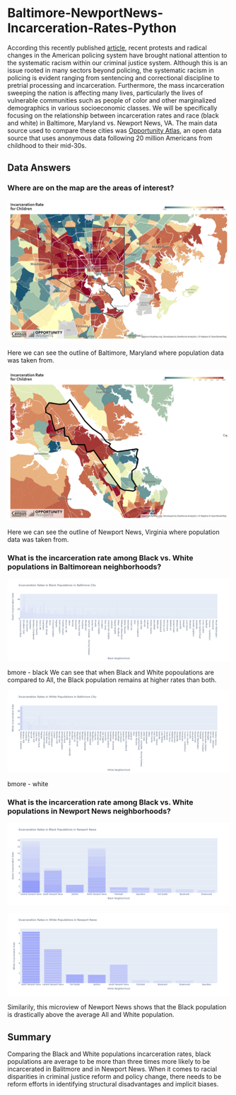 # Baltimore-NewportNews-Incarceration-Rates-Python

According this recently published [article](https://www.prisonpolicy.org/blog/2020/07/27/disparities/), recent protests and radical changes in the American policing system have brought national attention to the systematic racism within our criminal justice system. Although this is an issue rooted in many sectors beyond policing, the systematic racism in policing is evident ranging from sentencing and correctional discipline to pretrial processing and incarceration. Furthermore, the mass incarceration sweeping the nation is affecting many lives, particularly the lives of vulnerable communities such as people of color and other marginalized demographics in various socioeconomic classes. We will be specifically focusing on the relationship between incarceration rates and race (black and white) in Baltimore, Maryland vs. Newport News, VA. The main data source used to compare these cities was [Opportunity Atlas](https://www.opportunityatlas.org/), an open data source that uses anonymous data following 20 million Americans from childhood to their mid-30s.

## Data Answers 

### Where are on the map are the areas of interest?  
![Baltimore, Maryland](https://github.com/EuniceNamkoong/Baltimore-NewportNews-Incarceration-Rates-Python/blob/main/Bmore%20Map.png)

Here we can see the outline of Baltimore, Maryland where population data was taken from.  

![Newport News, Virginia](https://github.com/EuniceNamkoong/Baltimore-NewportNews-Incarceration-Rates-Python/blob/main/NN%20Map.png)

Here we can see the outline of Newport News, Virginia where population data was taken from.  

### What is the incarceration rate among Black vs. White populations in Baltimorean neighborhoods? 
![Baltimore1](https://github.com/EuniceNamkoong/Baltimore-NewportNews-Incarceration-Rates-Python/blob/main/BAR_bmore_black.png)

bmore - black 
We can see that when Black and White popoulations are compared to All, the Black population remains at higher rates than both. 

![Baltimore2](https://github.com/EuniceNamkoong/Baltimore-NewportNews-Incarceration-Rates-Python/blob/main/BAR_bmore_white.png)

bmore - white 


### What is the incarceration rate among Black vs. White populations in Newport News neighborhoods? 

![Newport News1](https://github.com/EuniceNamkoong/Baltimore-NewportNews-Incarceration-Rates-Python/blob/main/BAR_newport_black.png)

![Newport News2](https://github.com/EuniceNamkoong/Baltimore-NewportNews-Incarceration-Rates-Python/blob/main/BAR_newport_white.png)

Similarily, this microview of Newport News shows that the Black population is drastically above the average All and White population. 

## Summary 
Comparing the Black and White populations incarceration rates, black populations are average to be more than three times more likely to be incarcerated in Balitmore and in Newport News. When it comes to racial disparities in criminal justice reform and policy change, there needs to be reform efforts in identifying structural disadvantages and implicit biases. 


